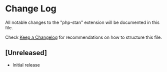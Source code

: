 # Change Log

All notable changes to the "php-stan" extension will be documented in this file.

Check [Keep a Changelog](http://keepachangelog.com/) for recommendations on how to structure this file.

## [Unreleased]

- Initial release